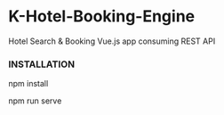 # K-Hotel-Booking-Engine
Hotel Search &amp; Booking Vue.js app consuming REST API
### INSTALLATION
npm install

npm run serve
